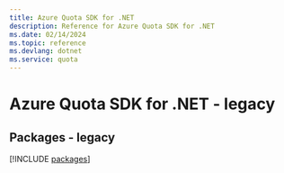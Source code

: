```yaml
---
title: Azure Quota SDK for .NET
description: Reference for Azure Quota SDK for .NET
ms.date: 02/14/2024
ms.topic: reference
ms.devlang: dotnet
ms.service: quota
---
```

# Azure Quota SDK for .NET - legacy
## Packages - legacy
[!INCLUDE [packages](quota-index.md)]